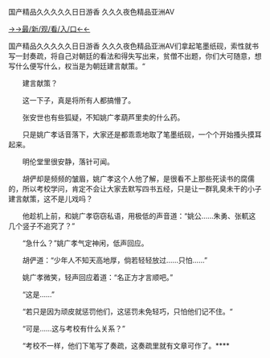 国产精品久久久久久日日游香 久久久夜色精品亚洲AV

<a href="https://hyp.senfoop.com?https://github.com">→→最/新/观/看/入/口←←</a>



国产精品久久久久久日日游香 久久久夜色精品亚洲AV们拿起笔墨纸砚，索性就书写一封奏疏，将自己对朝廷的看法和得失写出来，贫僧不出题，你们大可随意，想写什么便写什么，权当是为朝廷建言献策。“

　　建言献策？

　　这一下子，真是将所有人都搞懵了。

　　张安世也有些狐疑，不知姚广孝葫芦里卖的什么药。

　　只是姚广孝话音落下，大家还是都乖乖地取了笔墨纸砚，一个个开始搔头摸耳起来。

　　明伦堂里很安静，落针可闻。

　　胡俨却是频频的皱眉，姚广孝这个人他了解，是很看不上那些死读书的腐儒的，所以考校学问，肯定不会让大家去默写四书五经，只是让一群乳臭未干的小子建言献策，这不是儿戏吗？

　　他趁机上前，和姚广孝窃窃私语，用极低的声音道：“姚公……朱勇、张軏这几个竖子不追究了？”

　　“急什么？”姚广孝气定神闲，低声回应。

　　胡俨道：“少年人不知天高地厚，倘若轻轻放过……只怕……”

　　姚广孝微笑，轻声回应着道：“名正方才言顺吧。”

　　“这是……”

　　“若只是因为顽皮就惩罚他们，这惩罚未免轻巧，只怕他们记不住。“

　　“可是……这与考校有什么关系？”

　　“考校不一样，他们下笔写了奏疏，这奏疏里就有文章可作了。****

